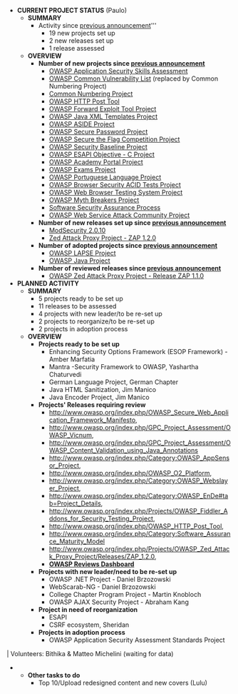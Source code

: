   - **CURRENT PROJECT STATUS** (Paulo)
      - **SUMMARY**
          - Activity since [previous
            announcement](http://globalprojectscommittee.wordpress.com/2010/11/18/owasp-projects-overview-last-4-months/)'''
              - 19 new projects set up
              - 2 new releases set up
              - 1 release assessed
      - **OVERVIEW**
          - **Number of new projects since [previous
            announcement](http://globalprojectscommittee.wordpress.com/2010/11/18/owasp-projects-overview-last-4-months/)**
              - [OWASP Application Security Skills
                Assessment](Projects/OWASP_Application_Security_Skills_Assessment "wikilink")
              - [OWASP Common Vulnerability
                List](Projects/OWASP_Common_Vulnerability_List "wikilink")
                (replaced by Common Numbering Project)
              - [Common Numbering
                Project](Projects/OWASP_Common_Numbering_Project "wikilink")
              - [OWASP HTTP Post
                Tool](Projects/OWASP_HTTP_Post_Tool "wikilink")
              - [OWASP Forward Exploit Tool
                Project](Projects/OWASP_Forward_Exploit_Tool_Project "wikilink")
              - [OWASP Java XML Templates
                Project](Projects/OWASP_Java_XML_Templates_Project "wikilink")
              - [OWASP ASIDE
                Project](Projects/OWASP_ASIDE_Project "wikilink")
              - [OWASP Secure Password
                Project](Projects/OWASP_Secure_Password_Project "wikilink")
              - [OWASP Secure the Flag Competition
                Project](Projects/OWASP_Secure_the_Flag_Competition_Project "wikilink")
              - [OWASP Security Baseline
                Project](Projects/OWASP_Security_Baseline_Project "wikilink")
              - [OWASP ESAPI Objective - C
                Project](Projects/OWASP_ESAPI_Objective_-_C_Project "wikilink")
              - [OWASP Academy Portal
                Project](Projects/OWASP_Academy_Portal_Project "wikilink")
              - [OWASP Exams
                Project](Projects/OWASP_Exams_Project "wikilink")
              - [OWASP Portuguese Language
                Project](Projects/OWASP_Portuguese_Language_Project "wikilink")
              - [OWASP Browser Security ACID Tests
                Project](Projects/OWASP_Browser_Security_ACID_Tests_Project "wikilink")
              - [OWASP Web Browser Testing System
                Project](Projects/OWASP_Web_Browser_Testing_System_Project "wikilink")
              - [OWASP Myth Breakers
                Project](Projects/OWASP_Myth_Breakers_Project "wikilink")
              - [Software Security Assurance
                Process](Projects/OWASP_Software_Security_Assurance_Process "wikilink")
              - [OWASP Web Service Attack Community
                Project](Projects/OWASP_Web_Service_Attack_Community_Project "wikilink")
          - **Number of new releases set up since [previous
            announcement](http://globalprojectscommittee.wordpress.com/2010/11/18/owasp-projects-overview-last-4-months/)**
              - [ModSecurity
                2.0.10](Projects/OWASP_ModSecurity_Core_Rule_Set_Project/Releases/ModSecurity_2.0.10 "wikilink")
              - [Zed Attack Proxy Project - ZAP
                1.2.0](Projects/OWASP_Zed_Attack_Proxy_Project/Releases/ZAP_1.2.0 "wikilink")
          - **Number of adopted projects since [previous
            announcement](http://globalprojectscommittee.wordpress.com/2010/11/18/owasp-projects-overview-last-4-months/)**
              - [OWASP LAPSE
                Project](Projects/OWASP_LAPSE_Project "wikilink")
              - [OWASP Java
                Project](Projects/OWASP_Java_Project "wikilink")
          - **Number of reviewed releases since [previous
            announcement](http://globalprojectscommittee.wordpress.com/2010/11/18/owasp-projects-overview-last-4-months/)**
              - [OWASP Zed Attack Proxy Project - Release ZAP
                1.1.0](Projects/OWASP_Zed_Attack_Proxy_Project/Releases/ZAP_1.1.0 "wikilink")
  - **PLANNED ACTIVITY**
      - **SUMMARY**
          - 5 projects ready to be set up
          - 11 releases to be assessed
          - 4 projects with new leader/to be re-set up
          - 2 projects to reorganize/to be re-set up
          - 2 projects in adoption process
      - **OVERVIEW**
          - **Projects ready to be set up**
              - Enhancing Security Options Framework (ESOP Framework) -
                Amber Marfatia
              - Mantra -Security Framework to OWASP, Yashartha
                Chaturvedi
              - German Language Project, German Chapter
              - Java HTML Sanitization, Jim Manico
              - Java Encoder Project, Jim Manico
          - **Projects' Releases requiring review**
              - <http://www.owasp.org/index.php/OWASP_Secure_Web_Application_Framework_Manifesto>,
              - <http://www.owasp.org/index.php/GPC_Project_Assessment/OWASP_Vicnum>,
              - <http://www.owasp.org/index.php/GPC_Project_Assessment/OWASP_Content_Validation_using_Java_Annotations>
              - <http://www.owasp.org/index.php/Category:OWASP_AppSensor_Project>,
              - <http://www.owasp.org/index.php/OWASP_O2_Platform>,
              - <http://www.owasp.org/index.php/Category:OWASP_Webslayer_Project>,
              - <http://www.owasp.org/index.php/Category:OWASP_EnDe#tab=Project_Details>,
              - <http://www.owasp.org/index.php/Projects/OWASP_Fiddler_Addons_for_Security_Testing_Project>,
              - <http://www.owasp.org/index.php/OWASP_HTTP_Post_Tool>,
              - <http://www.owasp.org/index.php/Category:Software_Assurance_Maturity_Model>
              - <http://www.owasp.org/index.php/Projects/OWASP_Zed_Attack_Proxy_Project/Releases/ZAP_1.2.0>,
              - [**OWASP Reviews
                Dashboard**](OWASP_Reviews_Dashboard "wikilink")
          - **Projects with new leader/need to be re-set up**
              - OWASP .NET Project - Daniel Brzozowski
              - WebScarab-NG - Daniel Brzozowski
              - College Chapter Program Project - Martin Knobloch
              - OWASP AJAX Security Project - Abraham Kang
          - **Project in need of reorganization**
              - ESAPI
              - CSRF ecosystem, Sheridan
          - **Projects in adoption process**
              - OWASP Application Security Assessment Standards Project

| Volunteers: Bithika & Matteo Michelini (waiting for data)

  -   - **Other tasks to do**
          - Top 10/Upload redesigned content and new covers (Lulu)